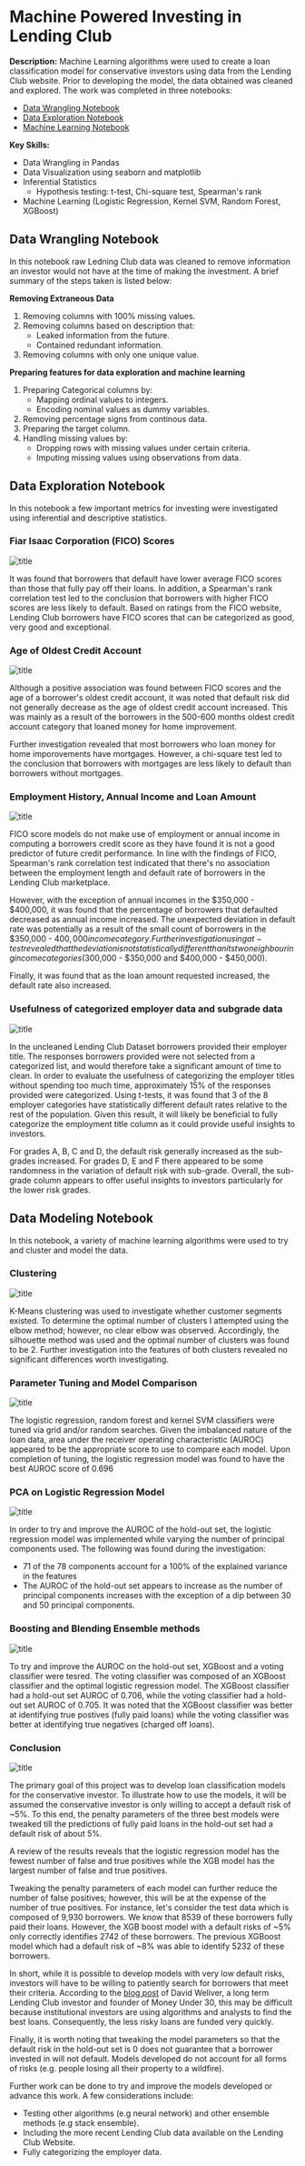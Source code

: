 # Machine Powered Investing in Lending Club
**Description:**
Machine Learning algorithms were used to create a loan classification model for conservative investors using data from the Lending Club website. Prior to developing the model, the data obtained was cleaned and explored. The work was completed in three notebooks:
* [Data Wrangling Notebook](https://github.com/paulb17/Springboard/blob/master/Capstone%20Project%201/Data_Wrangling%20.ipynb)
* [Data Exploration Notebook](https://github.com/paulb17/Springboard/blob/master/Capstone%20Project%201/Data_Exploration.ipynb)
* [Machine Learning Notebook](https://github.com/paulb17/Springboard/blob/master/Capstone%20Project%201/Data_Modeling.ipynb)

**Key Skills:**
* Data Wrangling in Pandas
* Data Visualization using seaborn and matplotlib
* Inferential Statistics
    * Hypothesis testing: t-test, Chi-square test, Spearman's rank 
* Machine Learning (Logistic Regression, Kernel SVM, Random Forest, XGBoost)

## Data Wrangling Notebook
In this notebook raw Ledning Club data was cleaned to remove information an investor would not have at the time of making the investment. A brief summary of the steps taken is listed below:

**Removing Extraneous Data**
1. Removing columns with 100% missing values.
2. Removing columns based on description that: 
    * Leaked information from the future.
    * Contained redundant information.
3. Removing columns with only one unique value.  

**Preparing features for data exploration and machine learning**
1. Preparing Categorical columns by:
    * Mapping ordinal values to integers.
    * Encoding nominal values as dummy variables.
2. Removing percentage signs from continous data. 
3. Preparing the target column.
4. Handling missing values by:
    * Dropping rows with missing values under certain criteria.
    * Imputing missing values using observations from data.
    
## Data Exploration Notebook
In this notebook a few important metrics for investing were investigated using inferential and descriptive statistics.

### Fiar Isaac Corporation (FICO) Scores
![title](https://github.com/paulb17/Springboard/blob/master/Capstone%20Project%201/README_images%20/FICO%20Score%20Analysis.png)

It was found that borrowers that default have lower average FICO scores than those that fully pay off their loans. In addition, a Spearman's rank correlation test led to the conclusion that borrowers with higher FICO scores are less likely to default. Based on ratings from the FICO website, Lending Club borrowers have FICO scores that can be categorized as good, very good and exceptional. 

### Age of Oldest Credit Account 
![title](https://github.com/paulb17/Springboard/blob/master/Capstone%20Project%201/README_images%20/Credit_history.png)

Although a positive association was found between FICO scores and the age of a borrower's oldest credit account, it was noted that default risk did not generally decrease as the age of oldest credit account increased. This was mainly as a result of the borrowers in the 500-600 months oldest credit account category that loaned money for home improvement. 

Further investigation revealed that most borrowers who loan money for home imporovements have mortgages. However, a chi-square test led to the conclusion that borrowers with mortgages are less likely to default than borrowers without mortgages.  

### Employment History, Annual Income and Loan Amount
![title](https://github.com/paulb17/Springboard/blob/master/Capstone%20Project%201/README_images%20/Inc_emp_loan.png)

FICO score models do not make use of employment or annual income in computing a borrowers credit score as they have found it is not a good predictor of future credit performance. In line with the findings of FICO, Spearman's rank correlation test indicated that there's no association between the employment length and default rate of borrowers in the Lending Club marketplace.  

However, with the exception of annual incomes in the $350,000 - $400,000, it was found that the percentage of borrowers that defaulted decreased as annual income increased. The unexpected deviation in default rate was potentially as a result of the small count of borrowers in the $350,000 - $400,000 income category. Further investigation using a t-test revealed that the deviation is not statistically different than its two neighbouring income categories ($300,000 - $350,000 and $400,000 - $450,000). 

Finally, it was found that as the loan amount requested increased, the default rate also increased. 


### Usefulness of categorized employer data and subgrade data
![title](https://github.com/paulb17/Springboard/blob/master/Capstone%20Project%201/README_images%20/emp_grade.png)

In the uncleaned Lending Club Dataset borrowers provided their employer title. The responses borrowers provided were not selected from a categorized list, and would therefore take a significant amount of time to clean. In order to  evaluate the usefulness of categorizing the employer titles without spending too much time, approximately 15% of the responses provided were categorized. Using t-tests, it was found that 3 of the 8 employer categories have statistically different default rates relative to the rest of the population. Given this result, it will likely be beneficial to fully categorize the employment title column as it could provide useful insights to investors.

For grades A, B, C and D, the default risk generally increased as the sub-grades increased. For grades D, E and F there appeared to be some randomness in the variation of default risk with sub-grade. Overall, the sub-grade column appears to offer useful insights to investors particularly for the lower risk grades. 

## Data Modeling Notebook
In this notebook, a variety of machine learning algorithms were used to try and cluster and model the data.

### Clustering 
![title](https://github.com/paulb17/Springboard/blob/master/Capstone%20Project%201/README_images%20/clustering.png)

K-Means clustering was used to investigate whether customer segments existed. To determine the optimal number of clusters I attempted using the elbow method; however, no clear elbow was observed. Accordingly, the silhouette method was used and the optimal number of clusters was found to be 2. Further investigation into the features of both clusters revealed no significant differences worth investigating.

### Parameter Tuning and Model Comparison
![title](https://github.com/paulb17/Springboard/blob/master/Capstone%20Project%201/README_images%20/model_tuning.png)

The logistic regression, random forest and kernel SVM classifiers were tuned via grid and/or random searches. Given the imbalanced nature of the loan data, area under the receiver operating characteristic (AUROC) appeared to be the appropriate score to use to compare each model. Upon completion of tuning, the logistic regression model was found to have the best AUROC score of 0.696

### PCA on Logistic Regression Model
![title](https://github.com/paulb17/Springboard/blob/master/Capstone%20Project%201/README_images%20/PCA.png)

In order to try and improve the AUROC of the hold-out set, the logistic regression model was implemented while varying the number of principal components used. The following was found during the investigation: 
* 71 of the 78 components account for a 100% of the explained variance in the features
* The AUROC of the hold-out set appears to increase as the number of principal components increases with the exception of a dip between 30 and 50 principal components. 

### Boosting and Blending Ensemble methods
![title](https://github.com/paulb17/Springboard/blob/master/Capstone%20Project%201/README_images%20/ensemble.png)

To try and improve the AUROC on the hold-out set, XGBoost and a voting classifier were tesred. The voting classifier was composed of an XGBoost classifier and the optimal logistic regression model. The XGBoost classifier had a hold-out set AUROC of 0.706, while the voting classifier had a hold-out set AUROC of 0.705. It was noted that the XGBoost classifier was better at identifying true postives (fully paid loans) while the voting classifier was better at identifying true negatives (charged off loans). 


### Conclusion
![title](https://github.com/paulb17/Springboard/blob/master/Capstone%20Project%201/README_images%20/conclusion.png)

The primary goal of this project was to develop loan classification models for the conservative investor. To illustrate how to use the models, it will be assumed the conservative investor is only willing to accept a default risk of ~5%. To this end, the penalty parameters of the three best models were tweaked till the predictions of fully paid loans in the hold-out set had a default risk of about 5%.  

A review of the results reveals that the logistic regression model has the fewest number of false and true positives while the XGB model has the largest number of false and true positives. 

Tweaking the penalty parameters of each model can further reduce the number of false positives; however, this will be at the expense of the number of true positives. For instance, let's consider the test data which is composed of 9,930 borrowers. We know that 8539 of these borrowers fully paid their loans. However, the XGB boost model with a default risks of ~5% only correctly identifies 2742 of these borrowers. The previous XGBoost model which had a default risk of ~8% was able to identify 5232 of these borrowers. 

In short, while it is possible to develop models with very low default risks, investors will have to be willing to patiently search for borrowers that meet their criteria. According to the [blog post](https://www.moneyunder30.com/lending-club-investing) of David Weliver, a long term Lending Club investor and founder of Money Under 30, this may be difficult because institutional investors are using algorithms and analysts to find the best loans. Consequently, the less risky loans are funded very quickly.  

Finally, it is worth noting that tweaking the model parameters so that the default risk in the hold-out set is 0 does not guarantee that a borrower invested in will not default. Models developed do not account for all forms of risks (e.g. people losing all their property to a wildfire).   

Further work can be done to try and improve the models developed or advance this work. A few considerations include:
* Testing other algorithms (e.g neural network) and other ensemble methods (e.g stack ensemble). 
* Including the more recent Lending Club data available on the Lending Club Website.
* Fully categorizing the employer data. 



